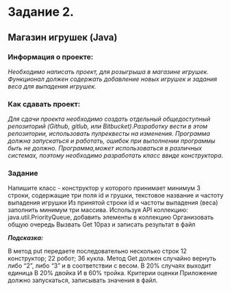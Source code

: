# Задание 2.
## Магазин игрушек (Java)
### Информация о проекте:

_Необходимо написать проект, для розыгрыша в магазине игрушек. Функционал должен содержать добавление новых игрушек и задания веса для выпадения игрушек._

### Как сдавать проект:

_Для сдачи проекта необходимо создать отдельный общедоступный репозиторий (Github, gitlub, или Bitbucket).Разработку вести в этом репозитории, использовать пулреквесты на изменения. Программа должна запускаться и работать, ошибок при выполнении программы быть не должно. Программа,может использоваться в различных системах, поэтому необходимо разработать класс ввиде конструктора._

### Задание

Напишите класс - конструктор у которого принимает минимум 3 строки, содержащие три поля id и грушки, текстовое название и частоту выпадения игрушки
Из принятой строки id и частоты выпадения (веса) заполнить минимум три массива.
Используя API коллекцию: java.util.PriorityQueue, добавить элементы в коллекцию
Организовать общую очередь
Вызвать Get 10раз и записать результат в файл

***Подсказка:***

В метод put передаете последовательно несколько строк 12 конструктор; 22 робот; 36 кукла. Метод Get должен случайно вернуть либо “2”, либо “3” и в соответствии с весом. В 20% случаях выходит единица В 20% двойка И в 60% тройка. Критерии оценки Приложение должно запускаться, записывать значения в файл.